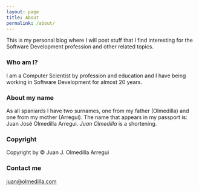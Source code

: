 ```yaml
---
layout: page
title: About
permalink: /about/
---
```


This is my personal blog where I will post stuff that I find interesting for the Software Development profession and other related topics.

### Who am I?

I am a Computer Scientist by profession and education and I have being working in Software Development for almost 20 years.

### About my name

As all spaniards I have two surnames, one from my father (Olmedilla) and one from my mother (Arregui). The name that appears in my passport is: Juan José Olmedilla Arregui. *Juan Olmedilla* is a shortening.

### Copyright

Copyright by &copy; Juan J. Olmedilla Arregui

### Contact me

[juan@olmedilla.com](mailto:juan@olmedilla.com)
